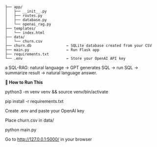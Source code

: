 ```rag_sql_churn/
├── app/
│   ├── __init__.py
│   ├── routes.py
│   ├── database.py
│   └── openai_rag.py
├── templates/
│   └── index.html
├── data/
│   └── churn.csv
├── churn.db                ← SQLite database created from your CSV
├── main.py                 ← Run Flask app
├── requirements.txt
└── .env                    ← Store your OpenAI API key
```
a SQL-RAG: natural language → GPT generates SQL → run SQL → summarize result → natural language answer.

**🧪 How to Run This**



python3 -m venv venv && source venv/bin/activate

pip install -r requirements.txt

Create .env and paste your OpenAI key

Place churn.csv in data/

python main.py

Go to http://127.0.0.1:5000/ in your browser



